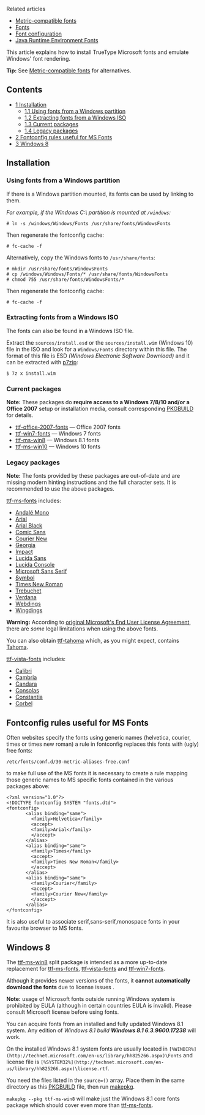 Related articles

*   [Metric-compatible fonts](/index.php/Metric-compatible_fonts "Metric-compatible fonts")
*   [Fonts](/index.php/Fonts "Fonts")
*   [Font configuration](/index.php/Font_configuration "Font configuration")
*   [Java Runtime Environment Fonts](/index.php/Java_Runtime_Environment_Fonts "Java Runtime Environment Fonts")

This article explains how to install TrueType Microsoft fonts and emulate Windows' font rendering.

**Tip:** See [Metric-compatible fonts](/index.php/Metric-compatible_fonts "Metric-compatible fonts") for alternatives.

## Contents

*   [1 Installation](#Installation)
    *   [1.1 Using fonts from a Windows partition](#Using_fonts_from_a_Windows_partition)
    *   [1.2 Extracting fonts from a Windows ISO](#Extracting_fonts_from_a_Windows_ISO)
    *   [1.3 Current packages](#Current_packages)
    *   [1.4 Legacy packages](#Legacy_packages)
*   [2 Fontconfig rules useful for MS Fonts](#Fontconfig_rules_useful_for_MS_Fonts)
*   [3 Windows 8](#Windows_8)

## Installation

### Using fonts from a Windows partition

If there is a Windows partition mounted, its fonts can be used by linking to them.

*For example, if the Windows C:\ partition is mounted at `/windows`:*

```
# ln -s /windows/Windows/Fonts /usr/share/fonts/WindowsFonts

```

Then regenerate the fontconfig cache:

```
# fc-cache -f

```

Alternatively, copy the Windows fonts to `/usr/share/fonts`:

```
# mkdir /usr/share/fonts/WindowsFonts
# cp /windows/Windows/Fonts/* /usr/share/fonts/WindowsFonts
# chmod 755 /usr/share/fonts/WindowsFonts/*

```

Then regenerate the fontconfig cache:

```
# fc-cache -f

```

### Extracting fonts from a Windows ISO

The fonts can also be found in a Windows ISO file.

Extract the `sources/install.esd` or the `sources/install.wim` (Windows 10) file in the ISO and look for a `Windows/Fonts` directory within this file. The format of this file is ESD *(Windows Electronic Software Download)* and it can be extracted with [p7zip](/index.php/P7zip "P7zip"):

```
$ 7z x install.wim

```

### Current packages

**Note:** These packages do **require access to a Windows 7/8/10 and/or a Office 2007** setup or installation media, consult corresponding [PKGBUILD](/index.php/PKGBUILD "PKGBUILD") for details.

*   [ttf-office-2007-fonts](https://aur.archlinux.org/packages/ttf-office-2007-fonts/) — Office 2007 fonts
*   [ttf-win7-fonts](https://aur.archlinux.org/packages/ttf-win7-fonts/) — Windows 7 fonts
*   [ttf-ms-win8](https://aur.archlinux.org/packages/ttf-ms-win8/) — Windows 8.1 fonts
*   [ttf-ms-win10](https://aur.archlinux.org/packages/ttf-ms-win10/) — Windows 10 fonts

### Legacy packages

**Note:** The fonts provided by these packages are out-of-date and are missing modern hinting instructions and the full character sets. It is recommended to use the above packages.

[ttf-ms-fonts](https://aur.archlinux.org/packages/ttf-ms-fonts/) includes:

*   [Andalé Mono](https://en.wikipedia.org/wiki/Andal%C3%A9_Mono "wikipedia:Andalé Mono")
*   [Arial](https://en.wikipedia.org/wiki/Arial "wikipedia:Arial")
*   [Arial Black](https://en.wikipedia.org/wiki/Arial_Black "wikipedia:Arial Black")
*   [Comic Sans](https://en.wikipedia.org/wiki/Comic_Sans "wikipedia:Comic Sans")
*   [Courier New](https://en.wikipedia.org/wiki/Courier_New "wikipedia:Courier New")
*   [Georgia](https://en.wikipedia.org/wiki/Georgia_(typeface) "wikipedia:Georgia (typeface)")
*   [Impact](https://en.wikipedia.org/wiki/Impact_(typeface) "wikipedia:Impact (typeface)")
*   [Lucida Sans](https://en.wikipedia.org/wiki/Lucida_Sans "wikipedia:Lucida Sans")
*   [Lucida Console](https://en.wikipedia.org/wiki/Lucida_Console "wikipedia:Lucida Console")
*   [Microsoft Sans Serif](https://en.wikipedia.org/wiki/Microsoft_Sans_Serif "wikipedia:Microsoft Sans Serif")
*   ~~[Symbol](https://en.wikipedia.org/wiki/Symbol_(typeface) "wikipedia:Symbol (typeface)")~~
*   [Times New Roman](https://en.wikipedia.org/wiki/Times_New_Roman "wikipedia:Times New Roman")
*   [Trebuchet](https://en.wikipedia.org/wiki/Trebuchet_MS "wikipedia:Trebuchet MS")
*   [Verdana](https://en.wikipedia.org/wiki/Verdana "wikipedia:Verdana")
*   [Webdings](https://en.wikipedia.org/wiki/Webdings "wikipedia:Webdings")
*   [Wingdings](https://en.wikipedia.org/wiki/Wingdings "wikipedia:Wingdings")

**Warning:** According to [original Microsoft's End User License Agreement](http://web.archive.org/web/20020227054122/www.microsoft.com/typography/fontpack/eula.htm), there are *some* legal limitations when using the above fonts.

You can also obtain [ttf-tahoma](https://aur.archlinux.org/packages/ttf-tahoma/) which, as you might expect, contains [Tahoma](https://en.wikipedia.org/wiki/Tahoma_(typeface) "wikipedia:Tahoma (typeface)").

[ttf-vista-fonts](https://aur.archlinux.org/packages/ttf-vista-fonts/) includes:

*   [Calibri](https://en.wikipedia.org/wiki/Calibri "wikipedia:Calibri")
*   [Cambria](https://en.wikipedia.org/wiki/Cambria_(typeface) "wikipedia:Cambria (typeface)")
*   [Candara](https://en.wikipedia.org/wiki/Candara "wikipedia:Candara")
*   [Consolas](https://en.wikipedia.org/wiki/Consolas "wikipedia:Consolas")
*   [Constantia](https://en.wikipedia.org/wiki/Constantia_(typeface) "wikipedia:Constantia (typeface)")
*   [Corbel](https://en.wikipedia.org/wiki/Corbel_(typeface) "wikipedia:Corbel (typeface)")

## Fontconfig rules useful for MS Fonts

Often websites specify the fonts using generic names (helvetica, courier, times or times new roman) a rule in fontconfig replaces this fonts with (ugly) free fonts:

```
/etc/fonts/conf.d/30-metric-aliases-free.conf

```

to make full use of the MS fonts it is necessary to create a rule mapping those generic names to MS specific fonts contained in the various packages above:

```
<?xml version="1.0"?>
<!DOCTYPE fontconfig SYSTEM "fonts.dtd">
<fontconfig>
       <alias binding="same">
         <family>Helvetica</family>
         <accept>
         <family>Arial</family>
         </accept>
       </alias>
       <alias binding="same">
         <family>Times</family>
         <accept>
         <family>Times New Roman</family>
         </accept>
       </alias>
       <alias binding="same">
         <family>Courier</family>
         <accept>
         <family>Courier New</family>
         </accept>
       </alias>
</fontconfig>

```

It is also useful to associate serif,sans-serif,monospace fonts in your favourite browser to MS fonts.

## Windows 8

The [ttf-ms-win8](https://aur.archlinux.org/packages/ttf-ms-win8/) split package is intended as a more up-to-date replacement for [ttf-ms-fonts](https://aur.archlinux.org/packages/ttf-ms-fonts/), [ttf-vista-fonts](https://aur.archlinux.org/packages/ttf-vista-fonts/) and [ttf-win7-fonts](https://aur.archlinux.org/packages/ttf-win7-fonts/).

Although it provides newer versions of the fonts, it **cannot automatically download the fonts** due to license issues .

**Note:** usage of Microsoft fonts outside running Windows system is prohibited by EULA (although in certain countries EULA is invalid). Please consult Microsoft license before using fonts.

You can acquire fonts from an installed and fully updated Windows 8.1 system. Any edition of *Windows 8.1 build **Windows 8.1 6.3.9600.17238*** will work.

On the installed Windows 8.1 system fonts are usually located in `[%WINDIR%](http://technet.microsoft.com/en-us/library/hh825266.aspx)\Fonts` and license file is `[%SYSTEM32%](http://technet.microsoft.com/en-us/library/hh825266.aspx)\license.rtf`.

You need the files listed in the `source=()` array. Place them in the same directory as this [PKGBUILD](/index.php/PKGBUILD "PKGBUILD") file, then run [makepkg](/index.php/Makepkg "Makepkg").

`makepkg --pkg ttf-ms-win8` will make just the Windows 8.1 core fonts package which should cover even more than [ttf-ms-fonts](https://aur.archlinux.org/packages/ttf-ms-fonts/).